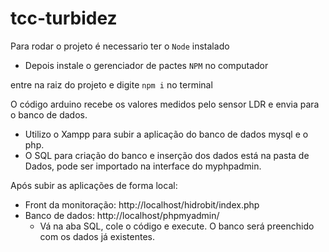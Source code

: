 # tcc-turbidez

Para rodar o projeto é necessario ter o `Node` instalado 
- Depois instale o gerenciador de pactes `NPM` no computador

entre na raiz do projeto e digite `npm i` no terminal

O código arduino recebe os valores medidos pelo sensor LDR e envia para o banco de dados.

- Utilizo o Xampp para subir a aplicação do banco de dados mysql e o php.
- O SQL para criação do banco e inserção dos dados está na pasta de Dados, pode ser importado na interface do myphpadmin.

Após subir as aplicações de forma local:
- Front da monitoração: http://localhost/hidrobit/index.php
- Banco de dados: http://localhost/phpmyadmin/
  - Vá na aba SQL, cole o código e execute. O banco será preenchido com os dados já existentes.
